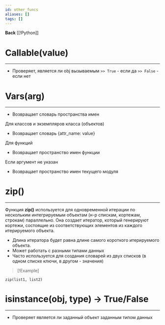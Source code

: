 ```yaml
---
id: other_funcs
aliases: []
tags: []
---
```

**Back**
    [[!Python]]

# Callable(value)
---
- Проверяет, является ли obj вызываемым
    `>> True` - если да
    `>> False` - если нет


# Vars(arg)
---
- Возвращает словарь пространства имен

Для классов и экземпляров класса (объектов)
- Возвращает словарь {attr_name: value}

Для функций
- Возвращает пространство имен функции

Если аргумент не указан
- Возвращает пространство имен текущего модуля


# zip()
---
Функция **zip()** используется для одновременной итерации по нескольким интегрируемым объектам (н-р спискам, кортежам, строкам) параллельно. Она создает итератор, который генерируют кортежи, состоящие из соответствующих элементов из каждого итерируемого объекта.

- Длина итератора будет равна длине самого короткого итерируемого объекта.
- Может работать с разными типами данных
- Часто используется для создания словарей из двух списков (в одном списке ключи, в другом - значения)

>[!Example]
```sqlite
zip(list1, list2)
```

# isinstance(obj, type) -> True/False
---
- Проверяет является ли заданный объект заданным типом данных
